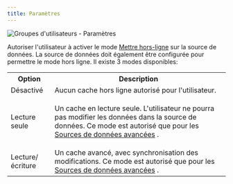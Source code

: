 ```yaml
---
title: Paramètres
---
```

![Groupes d'utilisateurs - Paramètres](https://webdevolutions.azureedge.net/docs/fr/server/ServerOp8038.png)  

Autoriser l'utilisateur à activer le mode [Mettre hors-ligne](https://helprdm.devolutions.net/fr/datasource_offline.html) sur la source de données. La source de données doit également être configurée pour permettre le mode hors ligne. Il existe 3 modes disponibles:  

<table>
	<tr>
		<th>
Option 
		</th>
		<th>
Description 
		</th>
	</tr>
	<tr>
		<td>
Désactivé 
		</td>
		<td>
Aucun cache hors ligne autorisé pour l'utilisateur. 
		</td>
	</tr>
	<tr>
		<td>
Lecture seule 
		</td>
		<td>
		
Un cache en lecture seule. L'utilisateur ne pourra pas modifier les données dans la source de données. Ce mode est autorisé que pour les [Sources de données avancées](https://helprdm.devolutions.net/fr/datasources_advanced.html) . 
		</td>
	</tr>
	<tr>
		<td>
Lecture/écriture 
		</td>
		<td>
Un cache avancé, avec synchronisation des modifications. Ce mode est autorisé que pour les [Sources de données avancées](https://helprdm.devolutions.net/fr/datasources_advanced.html) . 
		</td>
	</tr>
</table>


